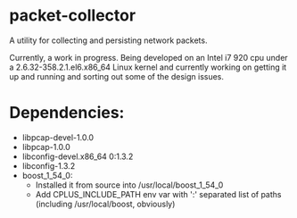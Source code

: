 # packet-collector

A utility for collecting and persisting network packets. 

Currently, a work in progress.  Being developed on an Intel i7 920 cpu under a 2.6.32-358.2.1.el6.x86_64 Linux kernel and currently working on getting it up and running and sorting out some of the design issues.

# Dependencies:

* libpcap-devel-1.0.0
* libpcap-1.0.0
* libconfig-devel.x86_64 0:1.3.2
* libconfig-1.3.2
* boost_1_54_0:
	- Installed it from source into /usr/local/boost_1_54_0
	- Add CPLUS_INCLUDE_PATH env var with ':' separated list of paths (including /usr/local/boost, obviously)
